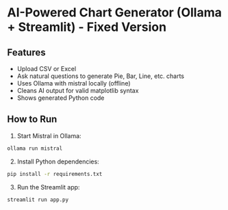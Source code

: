 # AI-Powered Chart Generator (Ollama + Streamlit) - Fixed Version

## Features
- Upload CSV or Excel
- Ask natural questions to generate Pie, Bar, Line, etc. charts
- Uses Ollama with mistral locally (offline)
- Cleans AI output for valid matplotlib syntax
- Shows generated Python code

## How to Run

1. Start Mistral in Ollama:
```bash
ollama run mistral
```

2. Install Python dependencies:
```bash
pip install -r requirements.txt
```

3. Run the Streamlit app:
```bash
streamlit run app.py
```
